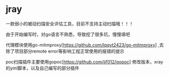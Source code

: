 # jray

一款弱小的被动扫描安全评估工具，目前不支持主动扫描哦！！！

由于开始编写时，对go语言不熟悉，导致挖了很多坑，慢慢填吧

代理模块使用go-mitmproxy[https://github.com/lqqyt2423/go-mitmproxy] ,去除了项目部分remote error等影响工程正常使用的报错的提示

poc扫描插件主要使用gopoc[https://github.com/jjf012/gopoc] 修改版本，xray的yml脚本，以及自己编写的部分插件
